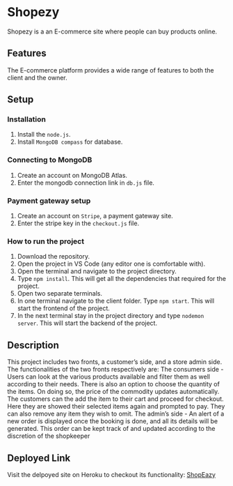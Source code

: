 # Shopezy

Shopezy is a an E-commerce site where people can buy products online.


## Features
The E-commerce platform provides a wide range of features to both the client and the owner.


 
## Setup
### Installation
1. Install the `node.js`.
2. Install `MongoDB compass` for database.

### Connecting to MongoDB
1. Create an account on MongoDB Atlas.
2. Enter the mongodb connection link in `db.js` file.

### Payment gateway setup
1. Create an account on `Stripe`, a payment gateway site.
2. Enter the stripe key in the `checkout.js` file.

### How to run the project

1. Download the repository.
2. Open the project in VS Code (any editor one is comfortable with).
3. Open the terminal and navigate to the project directory.
4. Type `npm install`. This will get all the dependencies that required for the project.
5. Open two separate terminals.
6. In one terminal navigate to the client folder. Type `npm start`. This will start the frontend of the project.
7. In the next terminal stay in the project directory and type `nodemon server`. This will start the backend of the project.


## Description

This project includes two fronts, a customer’s side, and a store admin side. The functionalities of the two 
fronts respectively are:
The consumers side - Users can look at the various products available and filter them as well 
according to their needs. There is also an option to choose the quantity of the items. On doing so, the 
price of the commodity updates automatically. The customers can the add the item to their cart and 
proceed for checkout. Here they are showed their selected items again and prompted to pay. They can 
also remove any item they wish to omit.
The admin’s side - An alert of a new order is displayed once the booking is done, and all its details 
will be generated. This order can be kept track of and updated according to the discretion of the 
shopkeeper

## Deployed Link 

Visit the delpoyed site on Heroku to checkout its functionality: [ShopEazy](https://shopezy.herokuapp.com/)
